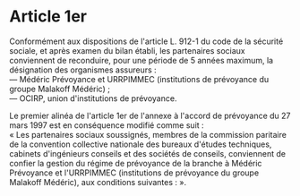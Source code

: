 # Article 1er

Conformément aux dispositions de l'article L. 912-1 du code de la sécurité sociale, et après examen du bilan établi, les partenaires sociaux conviennent de reconduire, pour une période de 5 années maximum, la désignation des organismes assureurs :  
 ― Médéric Prévoyance et URRPIMMEC (institutions de prévoyance du groupe Malakoff Médéric) ;  
 ― OCIRP, union d'institutions de prévoyance.

Le premier alinéa de l'article 1er de l'annexe à l'accord de prévoyance du 27 mars 1997 est en conséquence modifié comme suit :  
 « Les partenaires sociaux soussignés, membres de la commission paritaire de la convention collective nationale des bureaux d'études techniques, cabinets d'ingénieurs conseils et des sociétés de conseils, conviennent de confier la gestion du régime de prévoyance de la branche à Médéric Prévoyance et l'URRPIMMEC (institutions de prévoyance du groupe Malakoff Médéric), aux conditions suivantes : ».

